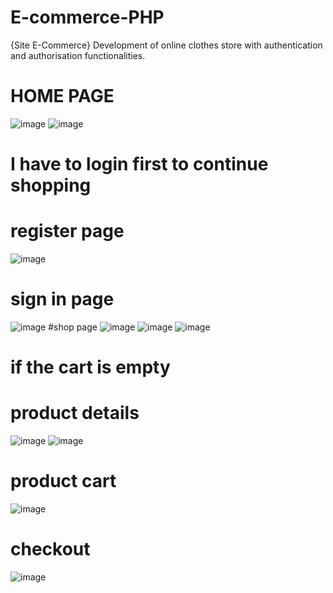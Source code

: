 # E-commerce-PHP
{Site E-Commerce}
Development of online clothes store with authentication and authorisation functionalities.  
# HOME PAGE 
![image](https://user-images.githubusercontent.com/79280888/166090844-a85f4f4d-ab8b-4f3e-9cb6-39ce53618f5c.png)
![image](https://user-images.githubusercontent.com/79280888/166090853-a95890c7-2dd6-4299-9c82-d2bd46fd48e4.png)

# I have to login first to continue shopping 
# register page 
![image](https://user-images.githubusercontent.com/79280888/166090698-02472628-5732-472f-895e-da4e04e2edae.png)
# sign in page 
![image](https://user-images.githubusercontent.com/79280888/166090730-3b48749e-0bca-43b5-8a74-aef1c67d5c49.png)
#shop page 
![image](https://user-images.githubusercontent.com/79280888/166090757-8ae77acd-f82e-4ebd-b714-a8d4479b4de1.png)
![image](https://user-images.githubusercontent.com/79280888/166090762-c4104269-7c7a-4db6-a124-6c717761345d.png)
![image](https://user-images.githubusercontent.com/79280888/166090768-2d250591-da89-4ed9-8a7d-692a4b8b3b24.png)
# if the cart is empty

# product details 
![image](https://user-images.githubusercontent.com/79280888/166090793-b077f298-36c1-4e1a-b787-f5e984550542.png)
![image](https://user-images.githubusercontent.com/79280888/166090801-4904fcbe-6f6a-45c0-9196-c6f4f1363b72.png)
# product cart 
![image](https://user-images.githubusercontent.com/79280888/166090816-5a9c944d-e2a9-4f6e-accb-6bc35876e55b.png)

# checkout 
![image](https://user-images.githubusercontent.com/79280888/166090837-63eeca14-e743-4bb1-9e0d-466320792c37.png)



